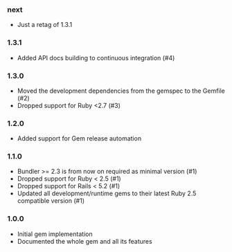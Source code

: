 ### next

* Just a retag of 1.3.1

### 1.3.1

* Added API docs building to continuous integration (#4)

### 1.3.0

* Moved the development dependencies from the gemspec to the Gemfile (#2)
* Dropped support for Ruby <2.7 (#3)

### 1.2.0

* Added support for Gem release automation

### 1.1.0

* Bundler >= 2.3 is from now on required as minimal version (#1)
* Dropped support for Ruby < 2.5 (#1)
* Dropped support for Rails < 5.2 (#1)
* Updated all development/runtime gems to their latest
  Ruby 2.5 compatible version (#1)

### 1.0.0

* Initial gem implementation
* Documented the whole gem and all its features
